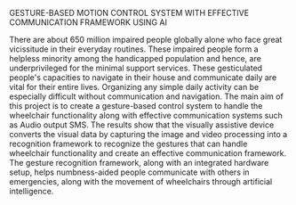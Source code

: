 GESTURE-BASED MOTION CONTROL SYSTEM WITH EFFECTIVE COMMUNICATION FRAMEWORK USING AI

There are about 650 million impaired people globally alone who face great vicissitude in their everyday
routines. These impaired people form a helpless minority among the handicapped population and hence, are
underprivileged for the minimal support services. These gesticulated people's capacities to navigate in their
house and communicate daily are vital for their entire lives. Organizing any
simple daily activity can be especially difficult without communication and navigation. The main aim
of this project is to create a gesture-based control system to handle the wheelchair functionality along with
effective communication systems such as Audio output SMS. The results show that the visually assistive device
converts the visual data by capturing the image and video processing into a recognition framework to
recognize the gestures that can handle wheelchair functionality and create an effective communication
framework. The gesture recognition framework, along with an integrated hardware setup, helps numbness-aided people communicate with others in emergencies, along with the movement of wheelchairs through
artificial intelligence.
